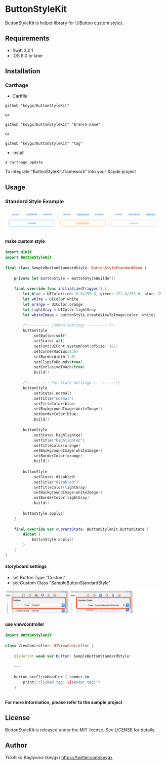 # ButtonStyleKit

ButtonStyleKit is helper library for UIButton custom styles.

## Requirements
- Swift 3.0.1
- iOS 8.0 or later

## Installation

### Carthage

* Cartfile

```Cartfile
github "keygx/ButtonStyleKit"
```
or

```Cartfile
github "keygx/ButtonStyleKit" "branch-name"
```
or

```Cartfile
github "keygx/ButtonStyleKit" "tag"
```

* install

```
$ carthage update
```
To integrate "ButtonStyleKit.framework" into your Xcode project

## Usage

### Standard Style Example

![](ButtonStyleKitSample/images/readme/StandardStyle.png)

#### make custom style

```SampleButtonStandardStyle.swift
import UIKit
import ButtonStyleKit

final class SampleButtonStandardStyle: ButtonStyleStandardBase {
    
    private let buttonStyle = ButtonStyleBuilder()
    
    final override func initializedTrigger() {
        let blue = UIColor(red: 0.0/255.0, green: 122.0/255.0, blue: 255.0/255.0, alpha: 1.0)
        let white = UIColor.white
        let orange = UIColor.orange
        let lightGray = UIColor.lightGray
        let whiteImage = buttonStyle.createViewToImage(color: white)
        
        /*---------- Common Settings ----------*/
        buttonStyle
            .setButton(self)
            .setState(.all)
            .setFont(UIFont.systemFont(ofSize: 16))
            .setCornerRadius(8.0)
            .setBorderWidth(1.0)
            .setClipsToBounds(true)
            .setExclusiveTouch(true)
            .build()
        
        /*---------- For State Settings ----------*/
        buttonStyle
            .setState(.normal)
            .setTitle("normal")
            .setTitleColor(blue)
            .setBackgroundImage(whiteImage!)
            .setBorderColor(blue)
            .build()
        
        buttonStyle
            .setState(.highlighted)
            .setTitle("highlighted")
            .setTitleColor(orange)
            .setBackgroundImage(whiteImage!)
            .setBorderColor(orange)
            .build()
        
        buttonStyle
            .setState(.disabled)
            .setTitle("disabled")
            .setTitleColor(lightGray)
            .setBackgroundImage(whiteImage!)
            .setBorderColor(lightGray)
            .build()
        
        buttonStyle.apply()
    }
    
    final override var currentState: ButtonStyleKit.ButtonState {
        didSet {
            buttonStyle.apply()
        }
    }
}
``` 

#### storyboard settings

- set Button Type "Custom"
- set Custom Class "SampleButtonStandardStyle"

![](ButtonStyleKitSample/images/readme/screen.png)


#### use viewcontroller

```ViewController.swift
import ButtonStyleKit

class ViewController: UIViewController {

    @IBOutlet weak var button: SampleButtonStandardStyle!
    
    ~~~
    
    button.setClickHandler { sender in
        print("clicked tag: \(sender.tag)")
    }
    
```

**For more information, please refer to the sample project**


## License

ButtonStyleKit is released under the MIT license. See LICENSE for details.

## Author

Yukihiko Kagiyama (keygx) <https://twitter.com/keygx>
